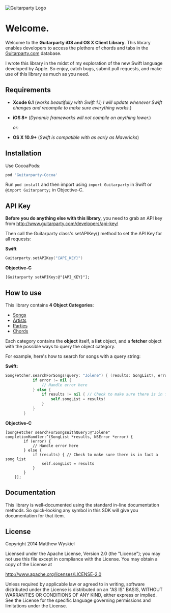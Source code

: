 ![Guitarparty Logo](http://guitarparty-static-media.s3.amazonaws.com/images/v3/body/logo.6329ffbed64d.png)

# Welcome. 
Welcome to the **Guitarparty iOS and OS X Client Library**. This library enables developers to access the plethora of chords and tabs in the [Guitarparty.com](http://www.guitarparty.com) database.

I wrote this library in the midst of my exploration of the new Swift language developed by Apple. So enjoy, catch bugs, submit pull requests, and make use of this library as much as you need.

## Requirements
- **Xcode 6.1** (*works beautifully with Swift 1.1; I will update whenever Swift changes and recompile to make sure everything works.*)


- **iOS 8+** (*Dynamic frameworks will not compile on anything lower.*)

	*or:*
- **OS X 10.9+** (*Swift is compatible with as early as Mavericks*)

## Installation
Use CocoaPods:
```ruby
pod 'Guitarparty-Cocoa'
```

Run `pod install` and then import using `import Guitarparty` in Swift or `@import Guitarparty;` in Objective-C.

## API Key
**Before you do anything else with this library,** you need to grab an API key from http://www.guitarparty.com/developers/api-key/

Then call the Guitarparty class's setAPIKey() method to set the API Key for all requests:

**Swift**

```swift
Guitarparty.setAPIKey("{API_KEY}")
```

**Objective-C**

```obj-c
[Guitarparty setAPIKey:@"{API_KEY}"];
```

## How to use

This library contains **4 Object Categories**:

- [Songs](http://www.guitarparty.com/developers/api-docs/api-resources/songs/)
- [Artists](http://www.guitarparty.com/developers/api-docs/api-resources/artists/)
- [Parties](http://www.guitarparty.com/developers/api-docs/api-resources/parties/)
- [Chords](http://www.guitarparty.com/developers/api-docs/api-resources/chords/)

Each category contains the **object** itself, a **list** object, and a **fetcher** object with the possible ways to query the object category.

For example, here's how to search for songs with a query string: 

**Swift:**

```swift
SongFetcher.searchForSongs(query: "Jolene") { (results: SongList?, error: NSError?) in
            if error != nil {
                // Handle error here
            } else {
                if results != nil { // Check to make sure there is in fact a song list
                    self.songList = results!
                }
            }
        }   
```

**Objective-C**

```obj-c
[SongFetcher searchForSongsWithQuery:@"Jolene" completionHandler:^(SongList *results, NSError *error) {
        if (error) {
            // Handle error here
        } else {
            if (results) { // Check to make sure there is in fact a song list
                self.songList = results
            }
        }
    }];
```

## Documentation

This library is well-documented using the standard in-line documentation methods. So quick-looking any symbol in this SDK will give you documentation for that item.

## License
Copyright 2014 Matthew Wyskiel

Licensed under the Apache License, Version 2.0 (the "License");
you may not use this file except in compliance with the License.
You may obtain a copy of the License at

http://www.apache.org/licenses/LICENSE-2.0

Unless required by applicable law or agreed to in writing, software
distributed under the License is distributed on an "AS IS" BASIS,
WITHOUT WARRANTIES OR CONDITIONS OF ANY KIND, either express or implied.
See the License for the specific language governing permissions and
limitations under the License.
